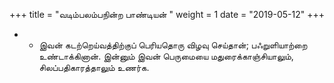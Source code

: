 ﻿+++
title = "வடிம்பலம்பநின்ற பாண்டியன்  "
weight = 1
date = "2019-05-12"
+++


- -  இவன் கடற்றெய்வத்திற்குப் பெரியதொரு விழவு செய்தான்; பஃறுளியாற்றை உண்டாக்கினான். இன்னும் இவன் பெருமையை மதுரைக்காஞ்சியாலும், சிலப்பதிகாரத்தாலும் உணர்க. 
